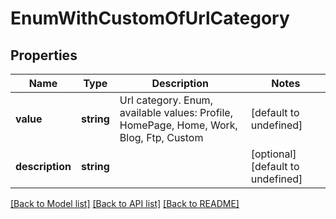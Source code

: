 # EnumWithCustomOfUrlCategory

## Properties
Name | Type | Description | Notes
---- | ---- | ----------- | -----
**value** | **string** | Url category. Enum, available values: Profile, HomePage, Home, Work, Blog, Ftp, Custom | [default to undefined]
**description** | **string** |  | [optional] [default to undefined]


[[Back to Model list]](README.md#documentation-for-models) [[Back to API list]](README.md#documentation-for-api-endpoints) [[Back to README]](README.md)
